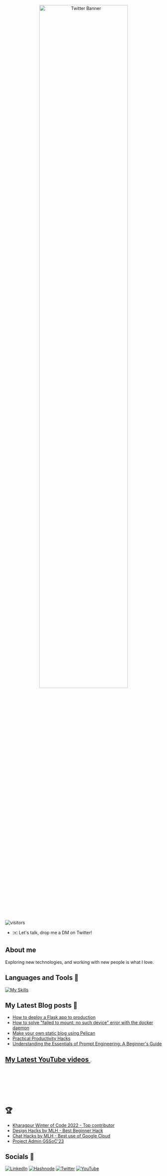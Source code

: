 <p align="center"><img alt="Twitter Banner" src="https://user-images.githubusercontent.com/89456541/235855643-056c17d8-6223-4720-b1a8-91fc0b8ba484.png" width="75%"></p>


![visitors](https://komarev.com/ghpvc/?username=sahil-sagwekar2652&color=green&plastic)

- ✉️ Let's talk, drop me a DM on Twitter!

## About me
Exploring new technologies, and working with new people is what I love.


## Languages and Tools 🧰
[![My Skills](https://skillicons.dev/icons?i=py,linux,flask,django,docker,git,nodejs,postgres,vim,terraform,ubuntu,aws,obsidian)](https://skillicons.dev)
        

## My Latest Blog posts 📜
<!-- BLOG-POST-LIST:START -->
- [How to deploy a Flask app to production](https://sagwekarsahil2652.hashnode.dev/how-to-deploy-a-flask-app-to-production)
- [How to solve &quot;failed to mount: no such device&quot; error with the docker daemon](https://sagwekarsahil2652.hashnode.dev/how-to-solve-failed-to-mount-no-such-device-error-with-the-docker-daemon)
- [Make your own static blog using Pelican](https://sagwekarsahil2652.hashnode.dev/make-your-own-static-blog-using-pelican)
- [Practical Productivity Hacks](https://sagwekarsahil2652.hashnode.dev/practical-productivity-hacks)
- [Understanding the Essentials of Prompt Engineering: A Beginner&#39;s Guide](https://sagwekarsahil2652.hashnode.dev/understanding-the-essentials-of-prompt-engineering-a-beginners-guide)
<!-- BLOG-POST-LIST:END -->

## [My Latest YouTube videos  <img src="https://upload.wikimedia.org/wikipedia/commons/thumb/0/09/YouTube_full-color_icon_%282017%29.svg/2560px-YouTube_full-color_icon_%282017%29.svg.png" width="3%">](https://www.youtube.com/@SahilSagwekar)

<!-- BEGIN YOUTUBE-CARDS -->

<!-- END YOUTUBE-CARDS -->

## 🏆
- [Kharagpur Winter of Code 2022 - Top contributor](https://github.com/kossiitkgp/public-files/blob/master/KWoC/2022-Certificates/Student/sahil-sagwekar2652.pdf)  
- [Design Hacks by MLH - Best Beginner Hack](https://devpost.com/software/nutrinav)  
- [Chat Hacks by MLH - Best use of Google Cloud](https://devpost.com/software/super-duper-chatbot)
- [Project Admin GSSoC'23](https://github.com/sahil-sagwekar2652/GitHub-Automation-scripts)

## Socials 📱
<a href="https://www.linkedin.com/in/sahil-sagwekar-0b955b223/" type="_blank">![LinkedIn](https://img.shields.io/badge/linkedin-%230077B5.svg?style=for-the-badge&logo=linkedin&logoColor=white)</a>
<a href="https://sagwekarsahil2652.hashnode.dev" type="_blank">![Hashnode](https://img.shields.io/badge/Hashnode-2962FF?style=for-the-badge&logo=hashnode&logoColor=white)</a>
<a href="https://twitter.com/sagwekar_sahil" type="_blank">![Twitter](https://img.shields.io/badge/Twitter-%231DA1F2.svg?style=for-the-badge&logo=Twitter&logoColor=white)</a>
<a href="https://www.youtube.com/@SahilSagwekar" type="_blank">![YouTube](https://img.shields.io/badge/YouTube-%23FF0000.svg?style=for-the-badge&logo=YouTube&logoColor=white)</a>
